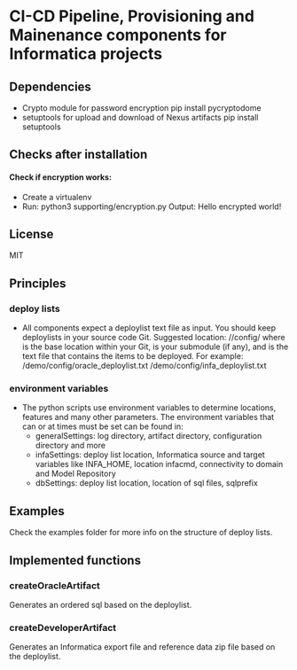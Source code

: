 # CI-CD Pipeline, Provisioning and Mainenance components for Informatica projects

## Dependencies
* Crypto module for password encryption
	pip install pycryptodome
* setuptools for upload and download of Nexus artifacts
	pip install setuptools

## Checks after installation
#### Check if encryption works:
- Create a virtualenv
- Run:  python3 supporting/encryption.py
  Output: Hello encrypted world!


## License
MIT

## Principles
### deploy lists
* All components expect a deploylist text file as input. You should keep deploylists in your source code Git. Suggested location:
<root>/<feature>/config/<deploylist> where <root> is the base location within your Git, <feature> is your submodule (if any), and <deploylist> is the text file that contains the items to be deployed.
  For example:
  <myGit>/demo/config/oracle_deploylist.txt
  <myGit>/demo/config/infa_deploylist.txt
    
### environment variables
* The python scripts use environment variables to determine locations, features and many other parameters. The environment variables that can or at times must be set can be found in:
  * generalSettings: log directory, artifact directory, configuration directory and more
  * infaSettings: deploy list location, Informatica source and target variables like INFA_HOME, location infacmd, connectivity to domain and Model Repository
  * dbSettings: deploy list location, location of sql files, sqlprefix


## Examples
Check the examples folder for more info on the structure of deploy lists.

## Implemented functions
### createOracleArtifact
Generates an ordered sql based on the deploylist.

### createDeveloperArtifact
Generates an Informatica export file and reference data zip file based on the deploylist.
